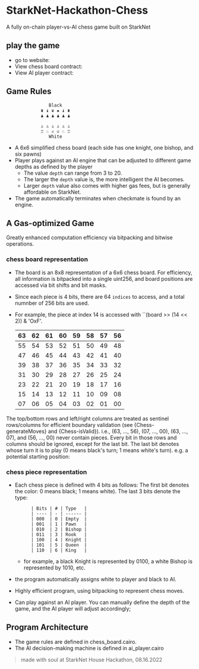 # StarkNet-Hackathon-Chess

A fully on-chain player-vs-AI chess game built on StarkNet

## play the game 
- go to website: 
- View chess board contract: 
- View AI player contract: 

## Game Rules

                    Black
                 ♜ ♝ ♛ ♚ ♝ ♜
                 ♟ ♟ ♟ ♟ ♟ ♟

                 ♙ ♙ ♙ ♙ ♙ ♙
                 ♖ ♘ ♕ ♔ ♘ ♖
                    White

- A 6x6 simplified chess board (each side has one knight, one bishop, and six pawns)
- Player plays against an AI engine that can be adjusted to different game depths as defined by the player
    - The value `depth` can range from 3 to 20. 
    - The larger the `depth` value is, the more intelligent the AI becomes.
    - Larger `depth` value also comes with higher gas fees, but is generally affordable on StarkNet.
- The game automatically terminates when checkmate is found by an engine. 

## A Gas-optimized Game
Greatly enhanced computation efficiency via bitpacking and bitwise operations.

### chess board representation
- The board is an 8x8 representation of a 6x6 chess board. For efficiency, all information is
bitpacked into a single uint256, and board positions are accessed via bit shifts and bit masks.
- Since each piece is 4 bits, there are 64 `indices` to access, and a total numnber of 256 bits are used. 
- For example, the piece at index 14 is accessed with ``(board >> (14 << 2)) & 'OxF'.

    | 63 | 62 | 61 | 60 | 59 | 58 | 57 | 56 |
    |----|----|----|----|----|----|----|----|
    | 55 | 54 | 53 | 52 | 51 | 50 | 49 | 48 |
    | 47 | 46 | 45 | 44 | 43 | 42 | 41 | 40 |
    | 39 | 38 | 37 | 36 | 35 | 34 | 33 | 32 |
    | 31 | 30 | 29 | 28 | 27 | 26 | 25 | 24 |
    | 23 | 22 | 21 | 20 | 19 | 18 | 17 | 16 |
    | 15 | 14 | 13 | 12 | 11 | 10 | 09 | 08 |
    | 07 | 06 | 05 | 04 | 03 | 02 | 01 | 00 |
    
The top/bottom rows and left/right columns are treated as sentinel rows/columns for efficient
boundary validation (see {Chess-generateMoves} and {Chess-isValid}). i.e., (63, ..., 56),
(07, ..., 00), (63, ..., 07), and (56, ..., 00) never contain pieces. Every bit in those rows
and columns should be ignored, except for the last bit. The last bit denotes whose turn it is to
play (0 means black's turn; 1 means white's turn). e.g. a potential starting position:

### chess piece representation
- Each chess piece is defined with 4 bits as follows:
    The first bit denotes the color: 0 means black; 1 means white).
    The last 3 bits denote the type:

            | Bits | # | Type   |
            | ---- | - | ------ |
            | 000  | 0 | Empty  |
            | 001  | 1 | Pawn   |
            | 010  | 2 | Bishop |
            | 011  | 3 | Rook   |
            | 100  | 4 | Knight |
            | 101  | 5 | Queen  |
            | 110  | 6 | King   |

    - for example, a black Knight is represented by 0100, a white Bishop is represented by 1010, etc. 

- the program automatically assigns white to player and black to AI. 

- Highly efficient program, using bitpacking to represent chess moves. 
- Can play against an AI player. You can manually define the depth of the game, and the AI player will adjust accordingly;

## Program Architecture
- The game rules are defined in chess_board.cairo. 
- The AI decision-making machine is defined in ai_player.cairo

> made with soul at StarkNet House Hackathon, 08.16.2022